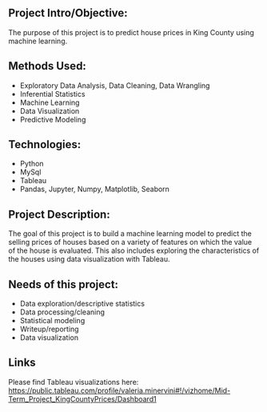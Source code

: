 ## Project Intro/Objective:
The purpose of this project is to predict house prices in King County using machine learning.


## Methods Used:
* Exploratory Data Analysis, Data Cleaning, Data Wrangling
* Inferential Statistics
* Machine Learning
* Data Visualization
* Predictive Modeling

## Technologies:
* Python
* MySql
* Tableau
* Pandas, Jupyter, Numpy, Matplotlib, Seaborn

## Project Description:
The goal of this project is to build a machine learning model to predict the selling prices of houses based on a variety of features on which the value of the house is evaluated. This also includes exploring the characteristics of the houses using data visualization with Tableau. 



## Needs of this project:
* Data exploration/descriptive statistics
* Data processing/cleaning
* Statistical modeling
* Writeup/reporting
* Data visualization

## Links
Please find Tableau visualizations here: https://public.tableau.com/profile/valeria.minervini#!/vizhome/Mid-Term_Project_KingCountyPrices/Dashboard1


